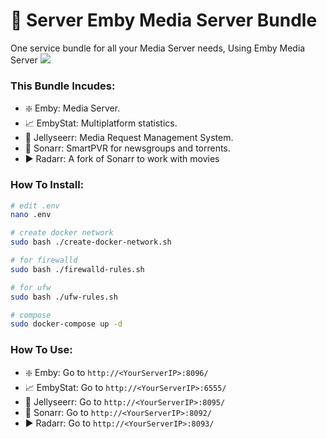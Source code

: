 # 🐋 Server Emby Media Server Bundle
One service bundle for all your Media Server needs, Using Emby Media Server 
![](https://emby.media/resources/logowhite_1881.png)
### This Bundle Incudes:
- ❇️ Emby: Media Server.
- 📈 EmbyStat: Multiplatform statistics.
- 🐙 Jellyseerr: Media Request Management System.
- 🔷 Sonarr: SmartPVR for newsgroups and torrents.
- ▶️ Radarr: A fork of Sonarr to work with movies

### How To Install:
```sh
# edit .env
nano .env

# create docker network
sudo bash ./create-docker-network.sh

# for firewalld
sudo bash ./firewalld-rules.sh

# for ufw
sudo bash ./ufw-rules.sh

# compose
sudo docker-compose up -d

```

### How To Use:
- ❇️ Emby: Go to `http://<YourServerIP>:8096/`
- 📈 EmbyStat: Go to `http://<YourServerIP>:6555/`
- 🐙 Jellyseerr: Go to `http://<YourServerIP>:8095/`
- 🔷 Sonarr: Go to `http://<YourServerIP>:8092/`
- ▶️ Radarr: Go to `http://<YourServerIP>:8093/`

